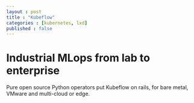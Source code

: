 ```yaml
---
layout : post
title : "Kubeflow"
categories : [kubernetes, lxd]
published : false
---
```

# Industrial MLops from lab to enterprise

Pure open source Python operators put Kubeflow on rails, for bare metal, VMware and multi-cloud or edge.


[1]: https://charmed-kubeflow.io/ "Kubeflow"
